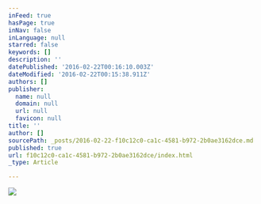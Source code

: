 ```yaml
---
inFeed: true
hasPage: true
inNav: false
inLanguage: null
starred: false
keywords: []
description: ''
datePublished: '2016-02-22T00:16:10.003Z'
dateModified: '2016-02-22T00:15:38.911Z'
authors: []
publisher:
  name: null
  domain: null
  url: null
  favicon: null
title: ''
author: []
sourcePath: _posts/2016-02-22-f10c12c0-ca1c-4581-b972-2b0ae3162dce.md
published: true
url: f10c12c0-ca1c-4581-b972-2b0ae3162dce/index.html
_type: Article

---
```

![](https://the-grid-user-content.s3-us-west-2.amazonaws.com/e53cd47b-82dc-4c34-b9f1-e9ff0edce90d.png)